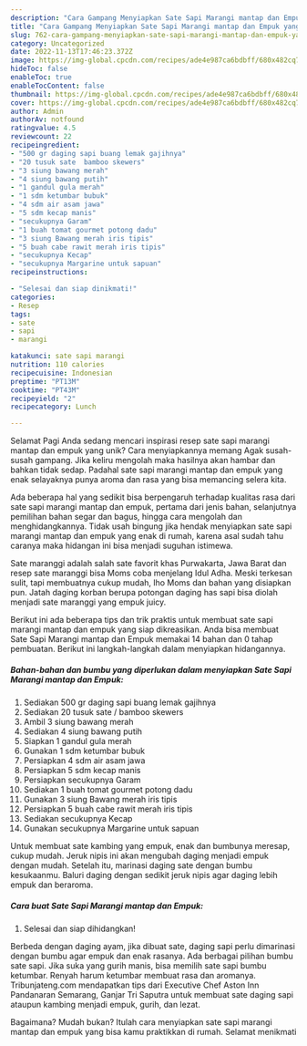 ```yaml
---
description: "Cara Gampang Menyiapkan Sate Sapi Marangi mantap dan Empuk yang Lezat, Lezat"
title: "Cara Gampang Menyiapkan Sate Sapi Marangi mantap dan Empuk yang Lezat, Lezat"
slug: 762-cara-gampang-menyiapkan-sate-sapi-marangi-mantap-dan-empuk-yang-lezat-lezat
category: Uncategorized
date: 2022-11-13T17:46:23.372Z
image: https://img-global.cpcdn.com/recipes/ade4e987ca6bdbff/680x482cq70/sate-sapi-marangi-mantap-dan-empuk-foto-resep-utama.jpg
hideToc: false
enableToc: true
enableTocContent: false
thumbnail: https://img-global.cpcdn.com/recipes/ade4e987ca6bdbff/680x482cq70/sate-sapi-marangi-mantap-dan-empuk-foto-resep-utama.jpg
cover: https://img-global.cpcdn.com/recipes/ade4e987ca6bdbff/680x482cq70/sate-sapi-marangi-mantap-dan-empuk-foto-resep-utama.jpg
author: Admin
authorAv: notfound
ratingvalue: 4.5
reviewcount: 22
recipeingredient:
- "500 gr daging sapi buang lemak gajihnya"
- "20 tusuk sate  bamboo skewers"
- "3 siung bawang merah"
- "4 siung bawang putih"
- "1 gandul gula merah"
- "1 sdm ketumbar bubuk"
- "4 sdm air asam jawa"
- "5 sdm kecap manis"
- "secukupnya Garam"
- "1 buah tomat gourmet potong dadu"
- "3 siung Bawang merah iris tipis"
- "5 buah cabe rawit merah iris tipis"
- "secukupnya Kecap"
- "secukupnya Margarine untuk sapuan"
recipeinstructions:

- "Selesai dan siap dinikmati!"
categories:
- Resep
tags:
- sate
- sapi
- marangi

katakunci: sate sapi marangi 
nutrition: 110 calories
recipecuisine: Indonesian
preptime: "PT13M"
cooktime: "PT43M"
recipeyield: "2"
recipecategory: Lunch

---
```



Selamat Pagi Anda sedang mencari inspirasi resep sate sapi marangi mantap dan empuk yang unik? Cara menyiapkannya memang Agak susah-susah gampang. Jika keliru mengolah maka hasilnya akan hambar dan bahkan tidak sedap. Padahal sate sapi marangi mantap dan empuk yang enak selayaknya punya aroma dan rasa yang bisa memancing selera kita.


Ada beberapa hal yang sedikit bisa berpengaruh terhadap kualitas rasa dari sate sapi marangi mantap dan empuk, pertama dari jenis bahan, selanjutnya pemilihan bahan segar dan bagus, hingga cara mengolah dan menghidangkannya. Tidak usah bingung jika hendak menyiapkan sate sapi marangi mantap dan empuk yang enak di rumah, karena asal sudah tahu caranya maka hidangan ini bisa menjadi suguhan istimewa.

Sate maranggi adalah salah sate favorit khas Purwakarta, Jawa Barat dan resep sate maranggi bisa Moms coba menjelang Idul Adha. Meski terkesan sulit, tapi membuatnya cukup mudah, lho Moms dan bahan yang disiapkan pun. Jatah daging korban berupa potongan daging has sapi bisa diolah menjadi sate maranggi yang empuk juicy.


Berikut ini ada beberapa tips dan trik praktis untuk membuat sate sapi marangi mantap dan empuk yang siap dikreasikan. Anda bisa membuat Sate Sapi Marangi mantap dan Empuk memakai 14 bahan dan 0 tahap pembuatan. Berikut ini langkah-langkah dalam menyiapkan hidangannya.

<!--inarticleads1-->

##### Bahan-bahan dan bumbu yang diperlukan dalam menyiapkan Sate Sapi Marangi mantap dan Empuk:

1. Sediakan 500 gr daging sapi buang lemak gajihnya
1. Sediakan 20 tusuk sate / bamboo skewers
1. Ambil 3 siung bawang merah
1. Sediakan 4 siung bawang putih
1. Siapkan 1 gandul gula merah
1. Gunakan 1 sdm ketumbar bubuk
1. Persiapkan 4 sdm air asam jawa
1. Persiapkan 5 sdm kecap manis
1. Persiapkan secukupnya Garam
1. Sediakan 1 buah tomat gourmet potong dadu
1. Gunakan 3 siung Bawang merah iris tipis
1. Persiapkan 5 buah cabe rawit merah iris tipis
1. Sediakan secukupnya Kecap
1. Gunakan secukupnya Margarine untuk sapuan


Untuk membuat sate kambing yang empuk, enak dan bumbunya meresap, cukup mudah. Jeruk nipis ini akan mengubah daging menjadi empuk dengan mudah. Setelah itu, marinasi daging sate dengan bumbu kesukaanmu. Baluri daging dengan sedikit jeruk nipis agar daging lebih empuk dan beraroma. 

<!--inarticleads2-->

##### Cara buat Sate Sapi Marangi mantap dan Empuk:


1. Selesai dan siap dihidangkan!

Berbeda dengan daging ayam, jika dibuat sate, daging sapi perlu dimarinasi dengan bumbu agar empuk dan enak rasanya. Ada berbagai pilihan bumbu sate sapi. Jika suka yang gurih manis, bisa memilih sate sapi bumbu ketumbar. Renyah harum ketumbar membuat rasa dan aromanya. Tribunjateng.com mendapatkan tips dari Executive Chef Aston Inn Pandanaran Semarang, Ganjar Tri Saputra untuk membuat sate daging sapi ataupun kambing menjadi empuk, gurih, dan lezat. 

Bagaimana? Mudah bukan? Itulah cara menyiapkan sate sapi marangi mantap dan empuk yang bisa kamu praktikkan di rumah. Selamat menikmati
